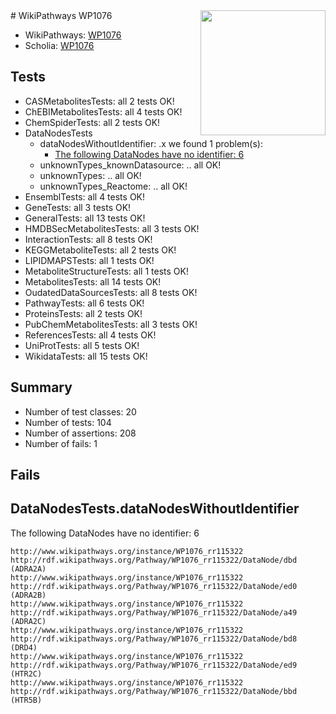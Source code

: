 <img style="float: right; width: 200px" src="https://upload.wikimedia.org/wikipedia/commons/thumb/8/83/Wplogo_with_text_500.png/640px-Wplogo_with_text_500.png" />
# WikiPathways WP1076

* WikiPathways: [WP1076](https://wikipathways.org/pathways/WP1076)
* Scholia: [WP1076](https://scholia.toolforge.org/wikipathways/WP1076)
## Tests
* CASMetabolitesTests: all 2 tests OK!
* ChEBIMetabolitesTests: all 4 tests OK!
* ChemSpiderTests: all 2 tests OK!
* DataNodesTests
    * dataNodesWithoutIdentifier: .x we found 1 problem(s):
        * [The following DataNodes have no identifier: 6](#d2d32fa5)
    * unknownTypes_knownDatasource: .. all OK!
    * unknownTypes: .. all OK!
    * unknownTypes_Reactome: .. all OK!
* EnsemblTests: all 4 tests OK!
* GeneTests: all 3 tests OK!
* GeneralTests: all 13 tests OK!
* HMDBSecMetabolitesTests: all 3 tests OK!
* InteractionTests: all 8 tests OK!
* KEGGMetaboliteTests: all 2 tests OK!
* LIPIDMAPSTests: all 1 tests OK!
* MetaboliteStructureTests: all 1 tests OK!
* MetabolitesTests: all 14 tests OK!
* OudatedDataSourcesTests: all 8 tests OK!
* PathwayTests: all 6 tests OK!
* ProteinsTests: all 2 tests OK!
* PubChemMetabolitesTests: all 3 tests OK!
* ReferencesTests: all 4 tests OK!
* UniProtTests: all 5 tests OK!
* WikidataTests: all 15 tests OK!


## Summary

* Number of test classes: 20
* Number of tests: 104
* Number of assertions: 208
* Number of fails: 1

## Fails

<a name="d2d32fa5" />

## DataNodesTests.dataNodesWithoutIdentifier

The following DataNodes have no identifier: 6
```
http://www.wikipathways.org/instance/WP1076_rr115322 http://rdf.wikipathways.org/Pathway/WP1076_rr115322/DataNode/dbd (ADRA2A)
http://www.wikipathways.org/instance/WP1076_rr115322 http://rdf.wikipathways.org/Pathway/WP1076_rr115322/DataNode/ed0 (ADRA2B)
http://www.wikipathways.org/instance/WP1076_rr115322 http://rdf.wikipathways.org/Pathway/WP1076_rr115322/DataNode/a49 (ADRA2C)
http://www.wikipathways.org/instance/WP1076_rr115322 http://rdf.wikipathways.org/Pathway/WP1076_rr115322/DataNode/bd8 (DRD4)
http://www.wikipathways.org/instance/WP1076_rr115322 http://rdf.wikipathways.org/Pathway/WP1076_rr115322/DataNode/ed9 (HTR2C)
http://www.wikipathways.org/instance/WP1076_rr115322 http://rdf.wikipathways.org/Pathway/WP1076_rr115322/DataNode/bbd (HTR5B)
```

